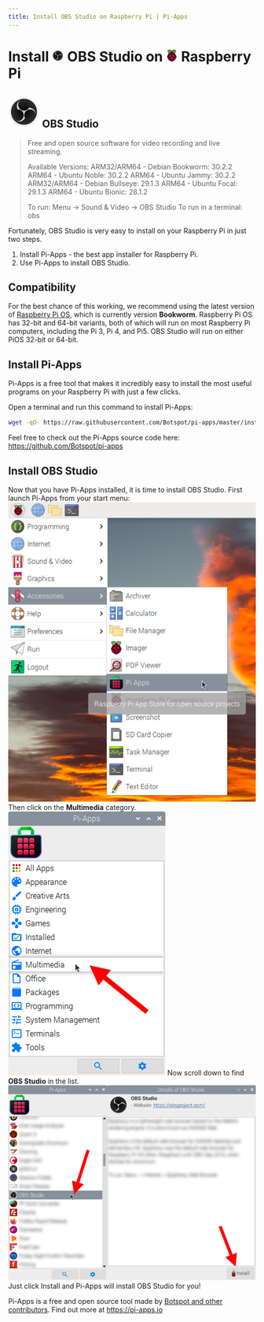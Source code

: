 ```yaml
---
title: Install OBS Studio on Raspberry Pi | Pi-Apps
---
```

<div class="simple-install-content content">

# Install <img src="/img/app-icons/OBS Studio/icon-64.png" height=24> OBS Studio on <img src=/img/other-icons/raspberrypi-icon.svg height=24> Raspberry Pi

## <img src="/img/app-icons/OBS Studio/icon-64.png"> OBS Studio
> Free and open source software for video recording and live streaming.
> 
> Available Versions:
> ARM32/ARM64 - Debian Bookworm: 30.2.2
> ARM64 - Ubuntu Noble: 30.2.2
> ARM64 - Ubuntu Jammy: 30.2.2
> ARM32/ARM64 - Debian Bullseye: 29.1.3
> ARM64 - Ubuntu Focal: 29.1.3
> ARM64 - Ubuntu Bionic: 28.1.2
> 
> To run: Menu -> Sound & Video -> OBS Studio
> To run in a terminal: obs

Fortunately, OBS Studio is very easy to install on your Raspberry Pi in just two steps.
1. Install Pi-Apps - the best app installer for Raspberry Pi.
2. Use Pi-Apps to install OBS Studio.
</div>
<div class="simple-install-content content">

## Compatibility
For the best chance of this working, we recommend using the latest version of [Raspberry Pi OS](https://www.raspberrypi.com/software/), which is currently version **Bookworm**.
Raspberry Pi OS has 32-bit and 64-bit variants, both of which will run on most Raspberry Pi computers, including the Pi 3, Pi 4, and Pi5.
OBS Studio will run on either PiOS 32-bit or 64-bit.
</div>
<div class="simple-install-content content">

## Install Pi-Apps

Pi-Apps is a free tool that makes it incredibly easy to install the most useful programs on your Raspberry Pi with just a few clicks.

Open a terminal and run this command to install Pi-Apps:
```bash
wget -qO- https://raw.githubusercontent.com/Botspot/pi-apps/master/install | bash
```
Feel free to check out the Pi-Apps source code here: https://github.com/Botspot/pi-apps
</div>
<div class="simple-install-content content">

## Install OBS Studio

Now that you have Pi-Apps installed, it is time to install OBS Studio.
First launch Pi-Apps from your start menu:
<img src="/img/start-menu.png">
Then click on the <b>Multimedia</b> category.
<img src="/img/category-selections/Multimedia.png">
Now scroll down to find <b>OBS Studio</b> in the list.
<img src="/img/app-icons/OBS Studio/app-selection.png">
Just click Install and Pi-Apps will install OBS Studio for you!
</div>
<div class="simple-install-content content">

Pi-Apps is a free and open source tool made by [Botspot and other contributors](/about/#contributors). Find out more at https://pi-apps.io
</div>
